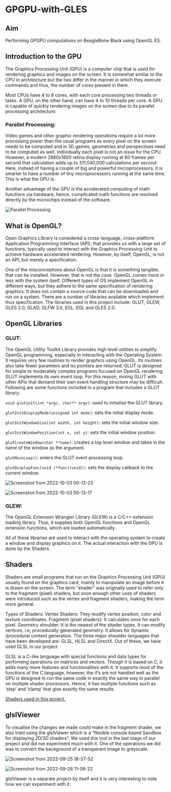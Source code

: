 # GPGPU-with-GLES
## Aim
 Performing GPGPU computations on BeagleBone Black using OpenGL ES.
 
## Introduction to the GPU
The Graphics Processing Unit (GPU) is a computer chip that is used for rendering graphics and images on the screen. It is somewhat similar to the CPU in architecture but the two differ in the manner in which they execute commands and thus, the number of cores present in them.

Most CPUs have 4 to 8 cores, with each core processing two threads or tasks. A GPU, on the other hand, can have 4 to 10 threads per core. A GPU is capable of quickly rendering images on the screen due to its parallel processing architecture.

### Parallel Processing:
Video games and other graphic rendering operations require a lot more processing power than the usual programs as every pixel on the screen needs to be computed and in 3D games, geometries and perspectives need to be computed as well. Individually each pixel is not an issue for the CPU. However, a modern 2880x1800 retina display running at 60 frames per second that calculation adds up to 311,040,000 calculations per second. Here, instead of having a couple of big and powerful microprocessors, it is smarter to have a number of tiny microprocessors running at the same time. This is what the GPU is. 

Another advantage of the GPU is the accelerated computing of math functions via hardware, hence, complicated math functions are resolved directly by the microchips instead of the software.

![Parallel Processing](https://cdn4.explainthatstuff.com/serial-parallel-processing.png)

## What is OpenGL?
Open Graphics Library is considered a cross-language, cross-platform Application Programming Interface (API), that provides us with a large set of functions, typically used to interact with the Graphics Processing Unit to achieve hardware accelerated rendering. However, by itself, OpenGL, is not an API, but merely a specification.

One of the misconceptions about OpenGL is that it is something tangible, that can be installed. However, that is not the case. OpenGL comes more or less with the system itself. Different types of OS implement OpenGL in different ways, but they adhere to the same specification of rendering graphics. It does not contain a source code that can be downloaded and run on a system. There are a number of libraries available which implement thus specification. The libraries used in this project include: GLUT, GLEW, GLES 2.0, GLAD, GLFW 3.0, EGL. EGL and GLES 2.0.

## OpenGL Libraries
### GLUT:
The OpenGL Utility Toolkit Library provides high level utilities to simplify OpenGL programming, especially in interacting with the Operating System. It requires very few routines to render graphics using OpenGL. Its routines also take fewer paramters and no pointers are returned. GLUT is designed for simple to moderately complex programs focused on OpenGL rendering. GLUT implements its own event loop. For this reason, mixing GLUT with other APIs that demand their own event handling structure may be difficult. Following are some functions included in a program that includes a GLUT library:

`void glutinit(int *argc, char** argv)`: used to initialise the GLUT library.

`glutInitDisplayMode(unsigned int mode)`: sets the initial display mode.

`glutInitWindowSize(int width, int height)`: sets the initial window size.

`glutInitWindowPosition(int x, int y)`: sets the initial window position.

`glutCreateWindow(char **name)`: creates a top level window and takes in the name of the window as the argument.

`glutMainLoop()`: enters the GLUT event processing loop.

`glutDisplayFunc(void (*func)(void))`: sets the display callback to the current window.

![Screenshot from 2022-10-03 00-13-23](https://user-images.githubusercontent.com/103985810/193472919-1a7206bc-91f5-4a0d-9708-98d5624bbdd8.png)

![Screenshot from 2022-10-03 00-13-17](https://user-images.githubusercontent.com/103985810/193472943-4160e0db-a4a5-452e-ae7f-907d4201d1d2.png)

### GLEW:
The OpenGL Extension Wrangler Library (GLEW) is a C/C++ extension loading library. Thus, it supplies both OpenGL functions and OpenGL extension functions, which are loaded automatically. 

All of these libraries are used to interact with the operating system to create a window and display graphics on it. The actual interaction with the GPU is done by the Shaders.

## Shaders
Shaders are small programs that run on the Graphics Processing Unit (GPU) usually found on the graphics card, mainly to manipulate an image before it is drawn on the screen. The term “shader” was originally used to refer only to the fragment (pixel) shaders, but soon enough other uses of shaders were introduced such as the vertex and fragment shaders, making the term more general.

Types of Shaders:
Vertex Shaders: They modify vertex position, color and texture coordinates.
Fragment (pixel shaders): It calculates once for each pixel.
Geometry shoulder: It is the newest of the shader types. It can modify vertices, i.e, procedurally generated geometry. It allows for dynamic /procedural content generation.
The three major shoulder languages that have been developed are: GLSL, HLSL and DirectX. Out of these, we have used GLSL in our project.

GLSL is a C-like language with special functions and data types for performing operations on matrices and vectors. Though it is based on C, it adds many more features and functionalities with it. It supports most of the functions of the C language, however, the if’s are not handled well as the GPU is designed to run the same code in exactly the same way in parallel on multiple shader processors. Hence, it has multiple functions such as ‘step’ and ‘clamp’ that give exactly the same results. 

[Shaders used in this project.](https://github.com/Pratham-Bot/GPGPU-with-GLES/blob/main/shaders/README.md)

## glslViewer
To visualise the changes we made could make in the fragment shader, we also tried using the glslViewer which is a "flexible console based Sandbox for displaying 2D/3D shaders". We used this tool in the last stage of our project and did not experiment much with it. One of the operations we did was to convert the background of a transperant image to greyscale.

![Screenshot from 2022-09-25 18-57-52](https://user-images.githubusercontent.com/103985810/193475978-d07824e6-e38f-4ed2-ae95-d86eabdce488.png)

![Screenshot from 2022-09-26 11-06-22](https://user-images.githubusercontent.com/103985810/193475990-4c35f425-4fb0-40d9-8258-af547366753a.png)

glslViewer is a separate project by itself and it is very interesting to note how we can experiment with it.

